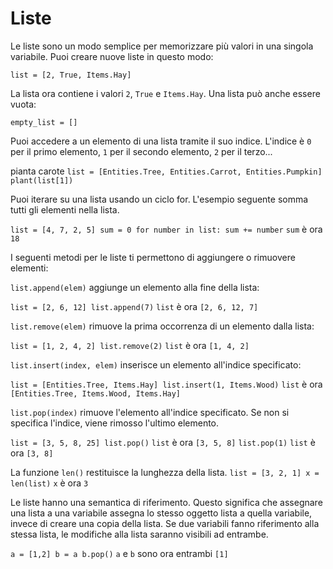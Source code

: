 # Liste
Le liste sono un modo semplice per memorizzare più valori in una singola variabile.
Puoi creare nuove liste in questo modo:

`list = [2, True, Items.Hay]`

La lista ora contiene i valori `2`, `True` e `Items.Hay`.
Una lista può anche essere vuota:

`empty_list = []`

Puoi accedere a un elemento di una lista tramite il suo indice. L'indice è `0` per il primo elemento, `1` per il secondo elemento, `2` per il terzo...

pianta carote
`list = [Entities.Tree, Entities.Carrot, Entities.Pumpkin]
plant(list[1])`

Puoi iterare su una lista usando un ciclo for. L'esempio seguente somma tutti gli elementi nella lista.

`list = [4, 7, 2, 5]
sum = 0
for number in list:
	sum += number`
`sum` è ora `18`

I seguenti metodi per le liste ti permettono di aggiungere o rimuovere elementi:

`list.append(elem)` aggiunge un elemento alla fine della lista:

`list = [2, 6, 12]
list.append(7)`
`list` è ora `[2, 6, 12, 7]`

`list.remove(elem)` rimuove la prima occorrenza di un elemento dalla lista:

`list = [1, 2, 4, 2]
list.remove(2)`
`list` è ora `[1, 4, 2]`

`list.insert(index, elem)` inserisce un elemento all'indice specificato:

`list = [Entities.Tree, Items.Hay]
list.insert(1, Items.Wood)`
`list` è ora `[Entities.Tree, Items.Wood, Items.Hay]`

`list.pop(index)` rimuove l'elemento all'indice specificato.
Se non si specifica l'indice, viene rimosso l'ultimo elemento.

`list = [3, 5, 8, 25]
list.pop()`
`list` è ora `[3, 5, 8]`
`list.pop(1)`
`list` è ora `[3, 8]`

La funzione `len()` restituisce la lunghezza della lista.
`list = [3, 2, 1]
x = len(list)`
`x` è ora `3`

Le liste hanno una semantica di riferimento. Questo significa che assegnare una lista a una variabile assegna lo stesso oggetto lista a quella variabile, invece di creare una copia della lista.
Se due variabili fanno riferimento alla stessa lista, le modifiche alla lista saranno visibili ad entrambe.

`a = [1,2]
b = a
b.pop()`
`a` e `b` sono ora entrambi `[1]`